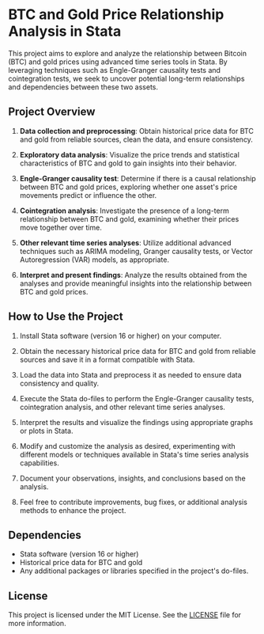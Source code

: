 # BTC and Gold Price Relationship Analysis in Stata

This project aims to explore and analyze the relationship between Bitcoin (BTC) and gold prices using advanced time series tools in Stata. By leveraging techniques such as Engle-Granger causality tests and cointegration tests, we seek to uncover potential long-term relationships and dependencies between these two assets.

## Project Overview

1. **Data collection and preprocessing**: Obtain historical price data for BTC and gold from reliable sources, clean the data, and ensure consistency.

2. **Exploratory data analysis**: Visualize the price trends and statistical characteristics of BTC and gold to gain insights into their behavior.

3. **Engle-Granger causality test**: Determine if there is a causal relationship between BTC and gold prices, exploring whether one asset's price movements predict or influence the other.

4. **Cointegration analysis**: Investigate the presence of a long-term relationship between BTC and gold, examining whether their prices move together over time.

5. **Other relevant time series analyses**: Utilize additional advanced techniques such as ARIMA modeling, Granger causality tests, or Vector Autoregression (VAR) models, as appropriate.

6. **Interpret and present findings**: Analyze the results obtained from the analyses and provide meaningful insights into the relationship between BTC and gold prices.

## How to Use the Project

1. Install Stata software (version 16 or higher) on your computer.

2. Obtain the necessary historical price data for BTC and gold from reliable sources and save it in a format compatible with Stata.

3. Load the data into Stata and preprocess it as needed to ensure data consistency and quality.

4. Execute the Stata do-files to perform the Engle-Granger causality tests, cointegration analysis, and other relevant time series analyses.

5. Interpret the results and visualize the findings using appropriate graphs or plots in Stata.

6. Modify and customize the analysis as desired, experimenting with different models or techniques available in Stata's time series analysis capabilities.

7. Document your observations, insights, and conclusions based on the analysis.

8. Feel free to contribute improvements, bug fixes, or additional analysis methods to enhance the project.

## Dependencies

- Stata software (version 16 or higher)
- Historical price data for BTC and gold
- Any additional packages or libraries specified in the project's do-files.

## License

This project is licensed under the MIT License. See the [LICENSE](LICENSE) file for more information.

